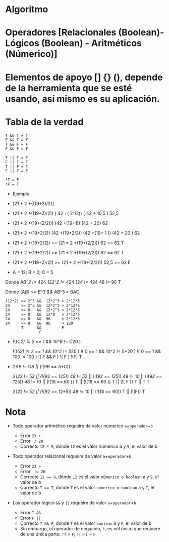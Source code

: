# Algoritmo

# Operadores [Relacionales (Boolean)- Lógicos (Boolean) - Aritméticos (Númerico)] 

# Elementos de apoyo [] {} (), depende de la herramienta que se esté usando, así mismo es su aplicación.

# Tabla de la verdad
    T && T = T
    F && T = F
    T && F = F
    F && F = F

    T || T = T
    F || T = T
    T || F = T
    F || F = F

    !T = F
    !F = T

*  Ejemplo 
- [21 * 2 +{(19+2)/2}]
- (21 * 2 +((19+2)/2))
    ( 42  +( 21/2))
    ( 42  + 10,5 )
        52,5

- (21 * 2 +(19+(2/2)))
  (42     +(19+1))
  (42     + 20)
        62 

- (21 * 2 +(19+2/2))
  (42     +(19+2/2))
  (42     +(19+ 1 ))
  (42     +   20   )
          62

- (21 * 2 +(19+2/2)) == (21 * 2 +(19+(2/2)))
       62          ==  62
                   T 

- (21 * 2 +(19+2/2)) >= (21 * 2 +(19+(2/2)))
       62          ==  62 
                   T               


- (21 * 2 +((19+2)/2)) >= (21 * 2 +(19+(2/2)))
        52,5           >= 62
                       F

- A = 12;  B = 2; C =  5

Dónde A*B^2 != 4*24 
      12*2^2 != 4*24
      12*4  != 4*24
      48    != 96
            T

Dónde (A*B) >= B^3 &&  A*B^3 > B*A*C
    
    (12*2) >= 2^3 &&  12*2^3 > 2*12*5
    24     >= 2^3 &&  12*2^3 > 2*12*5
    24     >= 8   &&  12*2^3 > 2*12*5
    24     >= 8   &&  12*8   > 2*12*5
    24     >= 8   &&  96     > 2*12*5
    24     >= 8   &&  96     > 120
           T      &&         F
                   F

- !((C*2) % 2 == 1 && 10^B != C*20 )
    
    !((5*2) % 2 == 1 && 10^2 != 5*20 )
    !( 0        == 1 && 10^2 != 5*20 )
    !( 0        == 1 && 100  != 100  )
    !(           F   &&           F  )
    !(           F  )
    !(F)
    T

- 2*A*B != C*B || (!(9*B == A*C))
    
    2*12*2 != 5*2 || (!(9*2 == 12*5))
    48     != 5*2 || (!(9*2 == 12*5))
    48     != 10  || (!(9*2 == 12*5))
    48     != 10  || (!(18 == 60   ))
    T             || (!(18 == 60   ))
    T             || (!(         F ))
    T             || T
                  T

    2*12*2 != 5*2 || (!(9*2 == 12*5))
       48  != 10  || (!(18 == 60))
       T          || (!(F))
                  T
    

# Nota
* Todo operador aritmético requeire de valor númerico `a`+`operador`+`b`
    - Error `23 + `
    - Error ` / 20`
    - Correcto `12 * 9`, dónde `12` es el valor númerico a y `9`, el valor de b

* Todo operador relacional requeire de valor  `a`+`operador`+`b`
    - Error `23 > `
    - Error ` != 20`
    - Correcto `12 == 9`, dónde `12` es el valor `númerico o boolean` a y `9`, el valor de b
    - Correcto `T == T`, dónde `T` es el valor `númerico o boolean` a y `T`, el valor de b

* Los operador lógico `&&` y `||` requeire de valor  `a`+`operador`+`b`
    - Error `T && `
    - Error ` F || `
    - Correcto `T && F`, dónde `T` es el valor `boolean` a y `F`, el valor de b
    - Sin embargo, el operador de negación, `!`, es eñl único que requiere de una única parte: `!T` = `F`; `!(!F)` = `F` 





